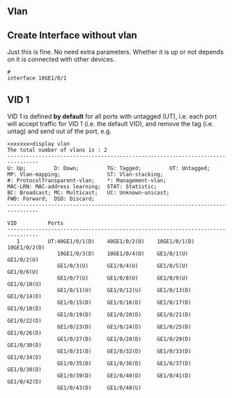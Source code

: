 ## Vlan
## Create Interface without vlan
Just this is fine. No need extra parameters. Whether it is up or not depends on it is connected with other devices.
```
#
interface 10GE1/0/1
```

## VID 1
VID 1 is defined **by default** for all ports with untagged (UT), i.e. each port will accept traffic for VID 1 (i.e. the default VID), and remove the tag (i.e. untag) and send out of the port, e.g.
```
<xxxxxx>display vlan
The total number of vlans is : 2
--------------------------------------------------------------------------------
U: Up;         D: Down;         TG: Tagged;         UT: Untagged;
MP: Vlan-mapping;               ST: Vlan-stacking;
#: ProtocolTransparent-vlan;    *: Management-vlan;
MAC-LRN: MAC-address learning;  STAT: Statistic;
BC: Broadcast; MC: Multicast;   UC: Unknown-unicast;
FWD: Forward;  DSD: Discard;
--------------------------------------------------------------------------------

VID          Ports
--------------------------------------------------------------------------------
   1         UT:40GE1/0/1(D)    40GE1/0/2(D)    10GE1/0/1(D)    10GE1/0/2(D)
                10GE1/0/3(D)    10GE1/0/4(D)    GE1/0/1(U)      GE1/0/2(U)
                GE1/0/3(U)      GE1/0/4(U)      GE1/0/5(U)      GE1/0/6(U)
                GE1/0/7(U)      GE1/0/8(U)      GE1/0/9(U)      GE1/0/10(U)
                GE1/0/11(U)     GE1/0/12(U)     GE1/0/13(D)     GE1/0/14(D)
                GE1/0/15(D)     GE1/0/16(D)     GE1/0/17(D)     GE1/0/18(D)
                GE1/0/19(D)     GE1/0/20(D)     GE1/0/21(D)     GE1/0/22(D)
                GE1/0/23(D)     GE1/0/24(D)     GE1/0/25(D)     GE1/0/26(D)
                GE1/0/27(D)     GE1/0/28(D)     GE1/0/29(D)     GE1/0/30(D)
                GE1/0/31(D)     GE1/0/32(D)     GE1/0/33(D)     GE1/0/34(D)
                GE1/0/35(D)     GE1/0/36(D)     GE1/0/37(D)     GE1/0/38(D)
                GE1/0/39(D)     GE1/0/40(D)     GE1/0/41(D)     GE1/0/42(D)
                GE1/0/43(D)     GE1/0/48(U)
```
